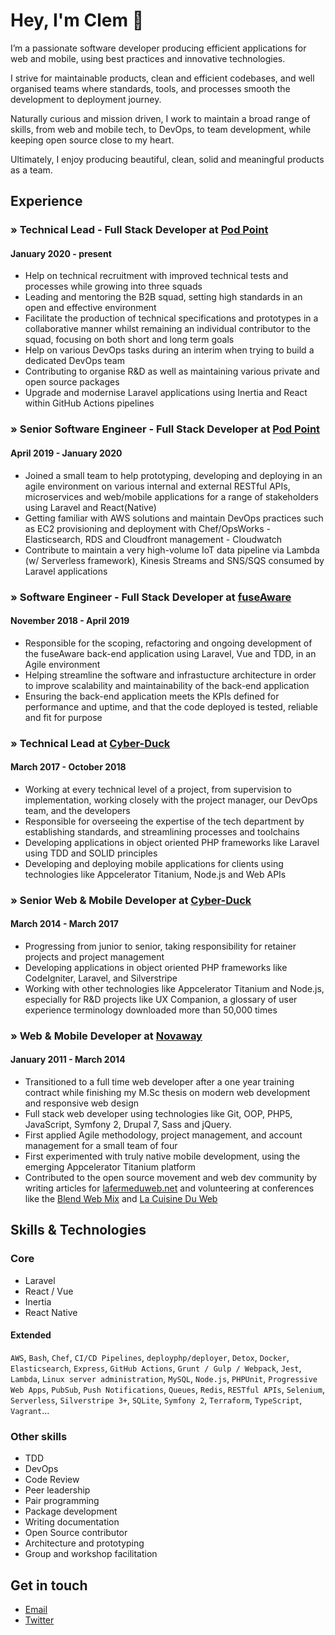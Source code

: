 # Hey, I'm Clem 👋

I’m a passionate software developer producing efficient applications for web and mobile, using best practices and innovative technologies.

I strive for maintainable products, clean and efficient codebases, and well organised teams where standards, tools, and processes smooth the development to deployment journey.

Naturally curious and mission driven, I work to maintain a broad range of skills, from web and mobile tech, to DevOps, to team development, while keeping open source close to my heart.

Ultimately, I enjoy producing beautiful, clean, solid and meaningful products as a team.

## Experience

### » Technical Lead - Full Stack Developer at [Pod Point](https://pod-point.com)
#### January 2020 - present

- Help on technical recruitment with improved technical tests and processes while growing into three squads
- Leading and mentoring the B2B squad, setting high standards in an open and effective environment
- Facilitate the production of technical specifications and prototypes in a collaborative manner whilst remaining an individual contributor to the squad, focusing on both short and long term goals
- Help on various DevOps tasks during an interim when trying to build a dedicated DevOps team
- Contributing to organise R&D as well as maintaining various private and open source packages
- Upgrade and modernise Laravel applications using Inertia and React within GitHub Actions pipelines

### » Senior Software Engineer - Full Stack Developer at [Pod Point](https://pod-point.com)
#### April 2019 - January 2020

- Joined a small team to help prototyping, developing and deploying in an agile environment on various internal and external RESTful APIs, microservices and web/mobile applications for a range of stakeholders using Laravel and React(Native)
- Getting familiar with AWS solutions and maintain DevOps practices such as EC2 provisioning and deployment with Chef/OpsWorks - Elasticsearch, RDS and Cloudfront management - Cloudwatch
- Contribute to maintain a very high-volume IoT data pipeline via Lambda (w/ Serverless framework), Kinesis Streams and SNS/SQS consumed by Laravel applications

### » Software Engineer - Full Stack Developer at [fuseAware](https://www.fuseaware.com)
#### November 2018 - April 2019

- Responsible for the scoping, refactoring and ongoing development of the fuseAware back-end application using Laravel, Vue and TDD, in an Agile environment
- Helping streamline the software and infrastucture architecture in order to improve scalability and maintainability of the back-end application
- Ensuring the back-end application meets the KPIs defined for performance and uptime, and that the code deployed is tested, reliable and fit for purpose

### » Technical Lead at [Cyber-Duck](https://www.cyber-duck.co.uk)
#### March 2017 - October 2018

- Working at every technical level of a project, from supervision to implementation, working closely with the project manager, our DevOps team, and the developers
- Responsible for overseeing the expertise of the tech department by establishing standards, and streamlining processes and toolchains
- Developing applications in object oriented PHP frameworks like Laravel using TDD and SOLID principles
- Developing and deploying mobile applications for clients using technologies like Appcelerator Titanium, Node.js and Web APIs

### » Senior Web & Mobile Developer at [Cyber-Duck](https://www.cyber-duck.co.uk)
#### March 2014 - March 2017

- Progressing from junior to senior, taking responsibility for retainer projects and project management
- Developing applications in object oriented PHP frameworks like CodeIgniter, Laravel, and Silverstripe
- Working with other technologies like Appcelerator Titanium and Node.js, especially for R&D projects like UX Companion, a glossary of user experience terminology downloaded more than 50,000 times

### » Web & Mobile Developer at [Novaway](https://www.novaway.fr)
#### January 2011 - March 2014

- Transitioned to a full time web developer after a one year training contract while finishing my M.Sc thesis on modern web development and responsive web design
- Full stack web developer using technologies like Git, OOP, PHP5, JavaScript, Symfony 2, Drupal 7, Sass and jQuery.
- First applied Agile methodology, project management, and account management for a small team of four
- First experimented with truly native mobile development, using the emerging Appcelerator Titanium platform
- Contributed to the open source movement and web dev community by writing articles for [lafermeduweb.net](http://www.lafermeduweb.net) and volunteering at conferences like the [Blend Web Mix](https://www.blendwebmix.com/en) and [La Cuisine Du Web](https://www.lacuisineduweb.com)

## Skills & Technologies

### Core

- Laravel
- React / Vue
- Inertia
- React Native

#### Extended

`AWS`, `Bash`, `Chef`, `CI/CD Pipelines`, `deployphp/deployer`, `Detox`, `Docker`, `Elasticsearch`, `Express`, `GitHub Actions`, `Grunt / Gulp / Webpack`, `Jest`, `Lambda`, `Linux server administration`, `MySQL`, `Node.js`, `PHPUnit`, `Progressive Web Apps`, `PubSub`, `Push Notifications`, `Queues`, `Redis`, `RESTful APIs`, `Selenium`, `Serverless`, `Silverstripe 3+`, `SQLite`, `Symfony 2`, `Terraform`, `TypeScript`, `Vagrant`...

### Other skills

- TDD
- DevOps
- Code Review
- Peer leadership
- Pair programming
- Package development
- Writing documentation
- Open Source contributor
- Architecture and prototyping
- Group and workshop facilitation

## Get in touch

- [Email](mailto:mail@clem.io)
- [Twitter](https://twitter.com/clemblanco)
